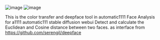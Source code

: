 
![image](https://github.com/D-Mad/deepface_color_transfer_automatic1111/assets/8207507/06ba06f3-b891-4058-9913-0ef29afee693)
![image](https://github.com/D-Mad/deepface_color_transfer_automatic1111/assets/8207507/674b2836-ba8f-4a45-a8c4-9248fb3db49c)



This is the color transfer and deepface tool in automatic1111
Face Analysis for a1111 automatic111 stable diffusion webui
Detect and calculate the Euclidean and Cosine distance between two faces.
as interface from 
https://github.com/serengil/deepface




